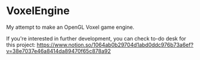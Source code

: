 # VoxelEngine
My attempt to make an OpenGL Voxel game engine.

If you're interested in further development, you can check to-do desk for this project:
https://www.notion.so/1064ab0b29704d1abd0ddc976b73a6ef?v=38e7037e46a8414da89470f65c878a92
